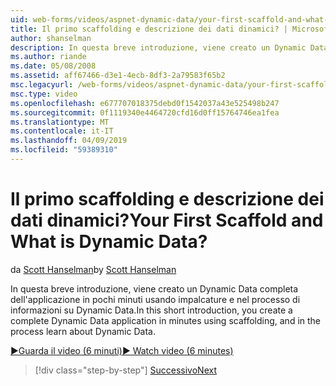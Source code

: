 ```yaml
---
uid: web-forms/videos/aspnet-dynamic-data/your-first-scaffold-and-what-is-dynamic-data
title: Il primo scaffolding e descrizione dei dati dinamici? | Microsoft Docs
author: shanselman
description: In questa breve introduzione, viene creato un Dynamic Data completa dell'applicazione in pochi minuti usando impalcature e nel processo di informazioni su Dynamic Data.
ms.author: riande
ms.date: 05/08/2008
ms.assetid: aff67466-d3e1-4ecb-8df3-2a79583f65b2
msc.legacyurl: /web-forms/videos/aspnet-dynamic-data/your-first-scaffold-and-what-is-dynamic-data
msc.type: video
ms.openlocfilehash: e677707018375debd0f1542037a43e525498b247
ms.sourcegitcommit: 0f1119340e4464720cfd16d0ff15764746ea1fea
ms.translationtype: MT
ms.contentlocale: it-IT
ms.lasthandoff: 04/09/2019
ms.locfileid: "59389310"
---
```

# <a name="your-first-scaffold-and-what-is-dynamic-data"></a><span data-ttu-id="ee024-104">Il primo scaffolding e descrizione dei dati dinamici?</span><span class="sxs-lookup"><span data-stu-id="ee024-104">Your First Scaffold and What is Dynamic Data?</span></span>

<span data-ttu-id="ee024-105">da [Scott Hanselman](https://github.com/shanselman)</span><span class="sxs-lookup"><span data-stu-id="ee024-105">by [Scott Hanselman](https://github.com/shanselman)</span></span>

<span data-ttu-id="ee024-106">In questa breve introduzione, viene creato un Dynamic Data completa dell'applicazione in pochi minuti usando impalcature e nel processo di informazioni su Dynamic Data.</span><span class="sxs-lookup"><span data-stu-id="ee024-106">In this short introduction, you create a complete Dynamic Data application in minutes using scaffolding, and in the process learn about Dynamic Data.</span></span>

[<span data-ttu-id="ee024-107">&#9654;Guarda il video (6 minuti)</span><span class="sxs-lookup"><span data-stu-id="ee024-107">&#9654; Watch video (6 minutes)</span></span>](https://channel9.msdn.com/Blogs/ASP-NET-Site-Videos/your-first-scaffold-and-what-is-dynamic-data)

> [!div class="step-by-step"]
> [<span data-ttu-id="ee024-108">Successivo</span><span class="sxs-lookup"><span data-stu-id="ee024-108">Next</span></span>](how-do-i-enable-inline-gridview-editing.md)
